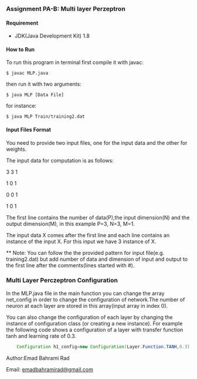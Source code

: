 ### Assignment PA-B: Multi layer Perzeptron
#### Requirement
* JDK(Java Development Kit) 1.8

#### How to Run
To run this program in terminal first compile it with javac:
```
$ javac MLP.java
```

then run it with two arguments:
```
$ java MLP [Data File] 
```

for instance:
```
$ java MLP Train/training2.dat 
```

#### Input Files Format
You need to provide two input files, one for the input data and the other for weights.

The input data for computation is as follows:

3 3 1

1 0 1

0 0 1

1 0 1


The first line contains the number of data(P),the input dimension(N) and the output dimension(M), in this example P=3, N=3, M=1.

The input data X comes after the first line and each line contains an instance of the input X.  For this input we have 3 instance of X.


** Note: You can follow the the provided pattern for input file(e.g. training2.dat) but add number of data and dimension of input and output to
the first line after the comments(lines started with #).

### Multi Layer Perczeptron Configuration

In the MLP.java file in the main function you can change the array net_config in order to change the configuration of network.The number of neuron 
at each layer are stored in this array(input array in index 0).

You can also change the configuration of each layer by changing the instance of configuration class (or creating a new instance).
For example the following code shows a configuration of a layer with transfer function tanh and learning rate of 0.3.

```java
	Configuration h1_config=new Configuration(Layer.Function.TANH,0.3);
```


Author:Emad Bahrami Rad

Email: emadbahramirad@gmail.com
